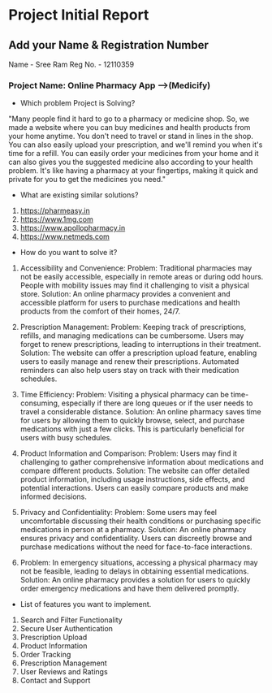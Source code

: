 # Project Initial Report

## Add your Name & Registration Number
Name - Sree Ram
Reg No. - 12110359

### Project Name: Online Pharmacy App -->(Medicify)

- Which problem Project is Solving?

"Many people find it hard to go to a pharmacy or medicine shop. So, we made a website where you can buy medicines and health products from your home anytime. You don't need to travel or stand in lines in the shop. You can also easily upload your prescription, and we'll remind you when it's time for a refill. You can easily order your medicines from your home and it can also gives you the suggested medicine also according to your health problem. It's like having a pharmacy at your fingertips, making it quick and private for you to get the medicines you need."


- What are existing similar solutions?

1. https://pharmeasy.in
2. https://www.1mg.com
3. https://www.apollopharmacy.in
4. https://www.netmeds.com


- How do you want to solve it?
    
1. Accessibility and Convenience:
Problem: Traditional pharmacies may not be easily accessible, especially in remote areas or during odd hours. People with mobility issues may find it challenging to visit a physical store.
Solution: An online pharmacy provides a convenient and accessible platform for users to purchase medications and health products from the comfort of their homes, 24/7.

2. Prescription Management:
Problem: Keeping track of prescriptions, refills, and managing medications can be cumbersome. Users may forget to renew prescriptions, leading to interruptions in their treatment.
Solution: The website can offer a prescription upload feature, enabling users to easily manage and renew their prescriptions. Automated reminders can also help users stay on track with their medication schedules.

3. Time Efficiency:
Problem: Visiting a physical pharmacy can be time-consuming, especially if there are long queues or if the user needs to travel a considerable distance.
Solution: An online pharmacy saves time for users by allowing them to quickly browse, select, and purchase medications with just a few clicks. This is particularly beneficial for users with busy schedules.

4. Product Information and Comparison:
Problem: Users may find it challenging to gather comprehensive information about medications and compare different products.
Solution: The website can offer detailed product information, including usage instructions, side effects, and potential interactions. Users can easily compare products and make informed decisions.

5. Privacy and Confidentiality:
Problem: Some users may feel uncomfortable discussing their health conditions or purchasing specific medications in person at a pharmacy.
Solution: An online pharmacy ensures privacy and confidentiality. Users can discreetly browse and purchase medications without the need for face-to-face interactions.

6. Problem: In emergency situations, accessing a physical pharmacy may not be feasible, leading to delays in obtaining essential medications.
Solution: An online pharmacy provides a solution for users to quickly order emergency medications and have them delivered promptly.


- List of features you want to implement.

1. Search and Filter Functionality
2. Secure User Authentication
3. Prescription Upload
4. Product Information
5. Order Tracking
6. Prescription Management
7. User Reviews and Ratings
8. Contact and Support

